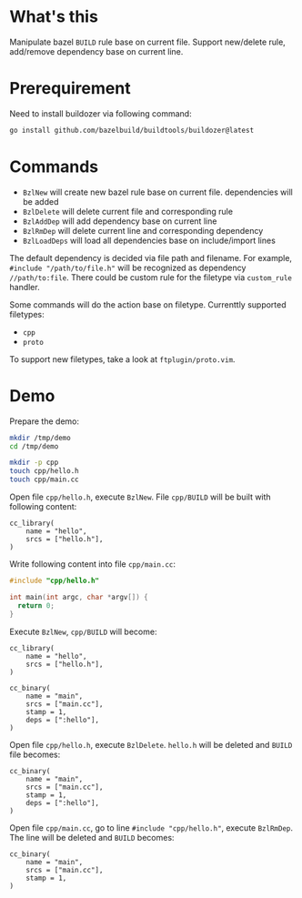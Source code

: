 # What's this

Manipulate bazel `BUILD` rule base on current file.
Support new/delete rule, add/remove dependency base on current line.

# Prerequirement

Need to install buildozer via following command:

```sh
go install github.com/bazelbuild/buildtools/buildozer@latest
```

# Commands

- `BzlNew` will create new bazel rule base on current file.
  dependencies will be added
- `BzlDelete` will delete current file and corresponding rule
- `BzlAddDep` will add dependency base on current line
- `BzlRmDep` will delete current line and corresponding dependency
- `BzlLoadDeps` will load all dependencies base on include/import lines

The default dependency is decided via file path and filename.
For example, `#include "/path/to/file.h"` will be recognized as dependency `//path/to:file`.
There could be custom rule for the filetype via `custom_rule` handler.

Some commands will do the action base on filetype.
Currenttly supported filetypes:

- `cpp`
- `proto`

To support new filetypes, take a look at `ftplugin/proto.vim`.

# Demo

Prepare the demo:

```sh
mkdir /tmp/demo
cd /tmp/demo

mkdir -p cpp
touch cpp/hello.h
touch cpp/main.cc
```

Open file `cpp/hello.h`, execute `BzlNew`.
File `cpp/BUILD` will be built with following content:

```text
cc_library(
    name = "hello",
    srcs = ["hello.h"],
)
```

Write following content into file `cpp/main.cc`:

```cpp
#include "cpp/hello.h"

int main(int argc, char *argv[]) {
  return 0;
}
```

Execute `BzlNew`, `cpp/BUILD` will become:

```text
cc_library(
    name = "hello",
    srcs = ["hello.h"],
)

cc_binary(
    name = "main",
    srcs = ["main.cc"],
    stamp = 1,
    deps = [":hello"],
)
```

Open file `cpp/hello.h`, execute `BzlDelete`.
`hello.h` will be deleted and `BUILD` file becomes:

```text
cc_binary(
    name = "main",
    srcs = ["main.cc"],
    stamp = 1,
    deps = [":hello"],
)
```

Open file `cpp/main.cc`, go to line `#include "cpp/hello.h"`, execute `BzlRmDep`.
The line will be deleted and `BUILD` becomes:

```text
cc_binary(
    name = "main",
    srcs = ["main.cc"],
    stamp = 1,
)
```
